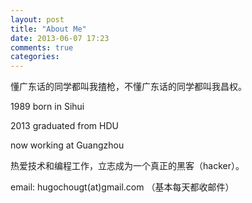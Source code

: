 ```yaml
---
layout: post
title: "About Me"
date: 2013-06-07 17:23
comments: true
categories: 
---
```


懂广东话的同学都叫我揸枪，不懂广东话的同学都叫我昌权。

1989 born in Sihui

2013 graduated from HDU

now working at Guangzhou

热爱技术和编程工作，立志成为一个真正的黑客（hacker）。

email: hugochougt(at)gmail.com （基本每天都收邮件）
